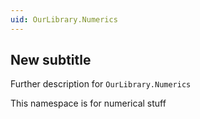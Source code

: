 ```yaml
---
uid: OurLibrary.Numerics
---
```


## New subtitle

Further description for `OurLibrary.Numerics`

This namespace is for numerical stuff
